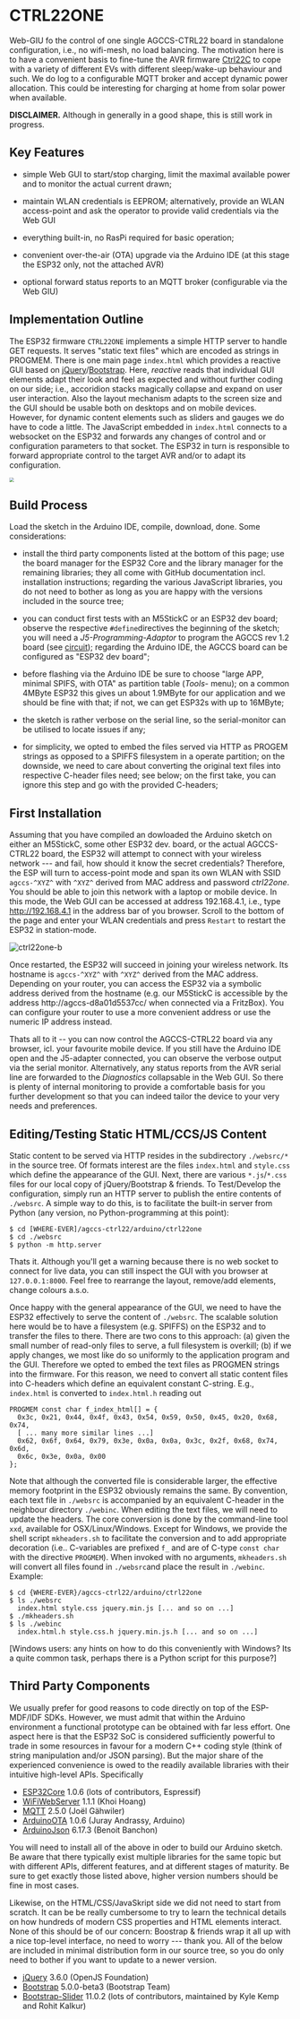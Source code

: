 # CTRL22ONE

Web-GIU fo the control of one single AGCCS-CTRL22 board in standalone configuration, i.e., no wifi-mesh, no load balancing. The motivation here is to have a convenient basis to fine-tune the AVR firmware [Ctrl22C](../../ctrl22c/) to cope with a variety of different EVs with different sleep/wake-up behaviour and such. We do log to a configurable MQTT broker and accept dynamic power allocation. This could be interesting for charging at home from solar power when available.

**DISCLAIMER.** Although in generally in a good shape, this is still work in progress.



## Key Features 

- simple Web GUI to start/stop charging, limit the maximal available power and to monitor the actual current drawn;

- maintain WLAN credentials is EEPROM; alternatively, provide an WLAN access-point and ask the operator to provide valid credentials via the Web GUI

- everything built-in, no RasPi required for basic operation;

- convenient over-the-air (OTA) upgrade via the Arduino IDE (at this stage the ESP32 only, not the attached AVR)

- optional forward status reports to an MQTT broker (configurable via the Web GIU)

  

## Implementation Outline

The ESP32 firmware ``CTRL22ONE`` implements a simple HTTP server to handle GET requests. It serves "static text files" which are encoded as strings in PROGMEM. There is one main page ``index.html`` which provides a reactive GUI based on [jQuery](https://jquery.com/)/[Bootstrap](https://getbootstrap.com/). Here, _reactive_ reads that individual GUI elements adapt their look and feel as expected and without further coding on our side; i.e., accoridion stacks magically collapse and expand on user user interaction. Also the layout mechanism adapts to the screen size and the GUI should be usable both on desktops and on mobile devices. However, for dynamic content elements such as sliders and gauges we do have to code a little. The JavaScript embedded in  ``index.html`` connects to a websocket on the ESP32 and forwards any changes of control and or configuration parameters to that socket. The ESP32 in turn is responsible to forward appropriate control to the target AVR and/or to adapt its configuration. 

<img src="../../images/httpjscss.png" style="zoom:50%;" />

## Build Process 

Load the sketch in the Arduino IDE, compile, download, done. Some considerations:

- install the third party components listed at the bottom of this page; use the board manager for the ESP32 Core and the library manager for the remaining libraries; they all come with GitHub documentation incl. installation instructions; regarding the various JavaScript libraries, you do not need to bother as long as you are happy with the versions included in the source tree; 

- you can conduct first tests with an M5StickC or an ESP32 dev board; observe the respective  `#define`directives the beginning of the sketch;  you will need a *J5-Programming-Adaptor* to program the AGCCS rev 1.2 board (see [circuit](../../circuit)); regarding the Arduino IDE, the AGCCS board can be configured as "ESP32 dev board";

- before flashing via the Arduino IDE be sure to choose "large APP, minimal SPIFS, with OTA" as partition table (_Tools_- menu); on a common 4MByte ESP32 this gives un about 1.9MByte for our application and we should be fine with that; if not, we can get ESP32s with up to 16MByte;

- the sketch is rather verbose on the serial line, so the serial-monitor can be utilised to locate issues if any;

- for simplicity, we opted to embed the files served via HTTP as PROGEM strings as opposed to a SPIFFS filesystem in a operate partition; on the downside, we need to care about converting the original text files into respective C-header files need; see below; on the first take, you can ignore this step and go with the provided C-headers;

  

## First Installation

Assuming that you have compiled an dowloaded the Arduino sketch on either an M5StickC, some other ESP32 dev. board, or the actual AGCCS-CTRL22 board, the ESP32 will attempt to connect with your wireless network --- and fail, how should it know the secret credentials? Therefore, the ESP will turn to access-point mode and span its own WLAN with SSID `agccs-^XYZ^` with `^XYZ^` derived from MAC address and password _ctrl22one_. You should be able to join this network with a laptop or mobile device. In this mode, the Web GUI can be accessed at address 192.168.4.1, i.e., type http://192.168.4.1 in the address bar of you browser. Scroll to the bottom of the page and enter your WLAN credentials and press `Restart` to restart the ESP32 in station-mode. 

![ctrl22one-b](../../images/ctrl22one-b.png) 



Once restarted, the ESP32 will succeed in joining your wireless network. Its hostname is  `agccs-^XYZ^` with `^XYZ^` derived from the MAC address. Depending on your router, you can access the ESP32 via a symbolic address derived from the hostname (e.g. our M5StickC is accessible by the address http://agccs-d8a01d5537cc/ when connected via a FritzBox). You can configure your router to use a more convenient address or use the numeric IP address instead. 

Thats all to it -- you can now control the AGCCS-CTRL22 board via any browser, icl. your favourite mobile device. If you still have the Arduino IDE open and the J5-adapter connected, you can observe the verbose output via the serial monitor. Alternatively, any status reports from the AVR serial line are forwarded to the _Diagnostics_ collapsable in the Web GUI. So there is plenty of internal monitoring to provide a comfortable basis for you further development so that you can indeed tailor the device to your very needs and preferences.



## Editing/Testing Static HTML/CCS/JS Content

Static content to be served via HTTP resides in the subdirectory `./websrc/*` in the source tree. Of formats interest are the files `index.html` and `style.css` which define the appearance of the GUI. Next, there are various `*.js`/`*.css` files for our local copy of jQuery/Bootstrap & friends. To Test/Develop the configuration, simply run an HTTP server to publish the entire contents of  `./websrc`. A simple way to do this, is to facilitate the built-in server from Python (any version, no Python-programming at this point):

```
$ cd [WHERE-EVER]/agccs-ctrl22/arduino/ctrl22one
$ cd ./websrc
$ python -m http.server
```

Thats it. Although you'll get a warning because there is no web socket to connect for live data, you can still inspect the GUI with you browser at `127.0.0.1:8000`. Feel free to rearrange the layout, remove/add elements, change colours a.s.o. 

Once happy with the general appearance of the GUI, we need to have the ESP32 effectively to serve the content of `./websrc`. The scalable solution here would be to have a filesystem (e.g. SPIFFS) on the ESP32 and to transfer the files to there. There are two cons to this approach: (a) given the small number of read-only files to serve, a full filesystem is overkill; (b) if we apply changes, we most like do so uniformly to the application program and the GUI. Therefore we opted to embed the text files as PROGMEN strings into the firmware. For this reason, we need to convert all static content files into C-headers which define an equivalent constant C-string. E.g., `index.html` is converted to `index.html.h` reading out

```
PROGMEM const char f_index_html[] = {
  0x3c, 0x21, 0x44, 0x4f, 0x43, 0x54, 0x59, 0x50, 0x45, 0x20, 0x68, 0x74,
  [ ... many more similar lines ...]
  0x62, 0x6f, 0x64, 0x79, 0x3e, 0x0a, 0x0a, 0x3c, 0x2f, 0x68, 0x74, 0x6d,
  0x6c, 0x3e, 0x0a, 0x00
};   
```

Note that although the converted file is considerable larger, the effective memory footprint in the ESP32 obviously remains the same. By convention, each text file in `./websrc` is accompanied by an equivalent C-header in the neighbour directory `./webinc`. When editing the text files, we will need to update the headers. The core conversion is done by the command-line tool `xxd`, available for OSX/Linux/Windows. Except for Windows, we provide the shell script `mkheaders.sh` to facilitate the conversion and to add appropriate decoration (i.e.. C-variables are prefixed `f_` and are of C-type `const char` with the directive `PROGMEM`). When invoked with no arguments, `mkheaders.sh` will convert all files found in `./websrc`and place the result in `./webinc`. Example:

 ``` 
 $ cd {WHERE-EVER}/agccs-ctrl22/arduino/ctrl22one
 $ ls ./websrc
   index.html style.css jquery.min.js [... and so on ...] 
 $ ./mkheaders.sh 
 $ ls ./webinc
   index.html.h style.css.h jquery.min.js.h [... and so on ...] 
 ```

[Windows users: any hints on how to do this conveniently with Windows? Its a quite common task, perhaps there is a Python script for this purpose?]

 



## Third Party Components 

We usually prefer for good reasons to code directly on top of the ESP-MDF/IDF SDKs. However, we must admit that within the Arduino environment a functional prototype can be obtained with far less effort. One aspect here is that the ESP32 SoC is considered sufficiently powerful to trade in some resources in favour for a modern C++ coding style (think of string manipulation and/or JSON parsing). But the major share of the experienced convenience is owed to the readily available libraries with their intuitive high-level APIs.  Specifically

- [ESP32Core](https://github.com/espressif/arduino-esp32) 1.0.6 (lots of contributors, Espressif)
- [WiFiWebServer](https://github.com/khoih-prog/WiFiWebServer) 1.1.1 (Khoi Hoang)
- [MQTT](https://github.com/256dpi/arduino-mqtt) 2.5.0 (Joël Gähwiler)
- [ArduinoOTA](https://github.com/jandrassy/ArduinoOTA) 1.0.6 (Juray Andrassy, Arduino)
- [ArduinoJson](https://arduinojson.org/) 6.17.3 (Benoit Banchon) 

You will need to install all of the above in oder to build our Arduino sketch. Be aware that there typically exist multiple libraries for the same topic but with different APIs, different features, and at different stages of maturity. Be sure to get exactly those listed above, higher version numbers should be fine in most cases.   

Likewise, on the HTML/CSS/JavaSkript side we did not need to start from scratch. It can be be really cumbersome to try to learn the technical details on how hundreds of modern CSS properties and HTML elements interact. None of this should be of our concern: Boostrap & friends wrap it all up with a nice top-level interface, no need to worry --- thank you. All of the below are included in minimal distribution form in our source tree, so you do only need to bother if you want to update to a newer version.

- [jQuery](https://jquery.com/) 3.6.0 (OpenJS Foundation) 
- [Bootstrap](https://getbootstrap.com/) 5.0.0-beta3 (Bootstrap Team)
- [Bootstrap-Slider](https://github.com/seiyria/bootstrap-slider) 11.0.2 (lots of contributors, maintained by Kyle Kemp and Rohit Kalkur)